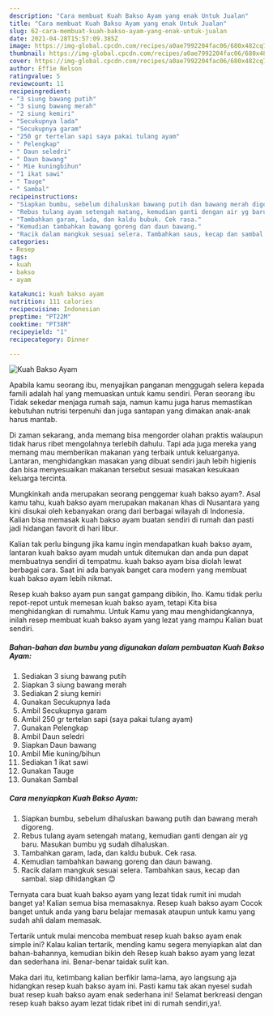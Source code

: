 ```yaml
---
description: "Cara membuat Kuah Bakso Ayam yang enak Untuk Jualan"
title: "Cara membuat Kuah Bakso Ayam yang enak Untuk Jualan"
slug: 62-cara-membuat-kuah-bakso-ayam-yang-enak-untuk-jualan
date: 2021-04-28T15:57:09.385Z
image: https://img-global.cpcdn.com/recipes/a0ae7992204fac06/680x482cq70/kuah-bakso-ayam-foto-resep-utama.jpg
thumbnail: https://img-global.cpcdn.com/recipes/a0ae7992204fac06/680x482cq70/kuah-bakso-ayam-foto-resep-utama.jpg
cover: https://img-global.cpcdn.com/recipes/a0ae7992204fac06/680x482cq70/kuah-bakso-ayam-foto-resep-utama.jpg
author: Effie Nelson
ratingvalue: 5
reviewcount: 11
recipeingredient:
- "3 siung bawang putih"
- "3 siung bawang merah"
- "2 siung kemiri"
- "Secukupnya lada"
- "Secukupnya garam"
- "250 gr tertelan sapi saya pakai tulang ayam"
- " Pelengkap"
- " Daun seledri"
- " Daun bawang"
- " Mie kuningbihun"
- "1 ikat sawi"
- " Tauge"
- " Sambal"
recipeinstructions:
- "Siapkan bumbu, sebelum dihaluskan bawang putih dan bawang merah digoreng."
- "Rebus tulang ayam setengah matang, kemudian ganti dengan air yg baru. Masukan bumbu yg sudah dihaluskan."
- "Tambahkan garam, lada, dan kaldu bubuk. Cek rasa."
- "Kemudian tambahkan bawang goreng dan daun bawang."
- "Racik dalam mangkuk sesuai selera. Tambahkan saus, kecap dan sambal. siap dihidangkan 😊"
categories:
- Resep
tags:
- kuah
- bakso
- ayam

katakunci: kuah bakso ayam 
nutrition: 111 calories
recipecuisine: Indonesian
preptime: "PT22M"
cooktime: "PT38M"
recipeyield: "1"
recipecategory: Dinner

---
```



![Kuah Bakso Ayam](https://img-global.cpcdn.com/recipes/a0ae7992204fac06/680x482cq70/kuah-bakso-ayam-foto-resep-utama.jpg)

Apabila kamu seorang ibu, menyajikan panganan menggugah selera kepada famili adalah hal yang memuaskan untuk kamu sendiri. Peran seorang ibu Tidak sekedar menjaga rumah saja, namun kamu juga harus memastikan kebutuhan nutrisi terpenuhi dan juga santapan yang dimakan anak-anak harus mantab.

Di zaman  sekarang, anda memang bisa mengorder olahan praktis walaupun tidak harus ribet mengolahnya terlebih dahulu. Tapi ada juga mereka yang memang mau memberikan makanan yang terbaik untuk keluarganya. Lantaran, menghidangkan masakan yang dibuat sendiri jauh lebih higienis dan bisa menyesuaikan makanan tersebut sesuai masakan kesukaan keluarga tercinta. 



Mungkinkah anda merupakan seorang penggemar kuah bakso ayam?. Asal kamu tahu, kuah bakso ayam merupakan makanan khas di Nusantara yang kini disukai oleh kebanyakan orang dari berbagai wilayah di Indonesia. Kalian bisa memasak kuah bakso ayam buatan sendiri di rumah dan pasti jadi hidangan favorit di hari libur.

Kalian tak perlu bingung jika kamu ingin mendapatkan kuah bakso ayam, lantaran kuah bakso ayam mudah untuk ditemukan dan anda pun dapat membuatnya sendiri di tempatmu. kuah bakso ayam bisa diolah lewat berbagai cara. Saat ini ada banyak banget cara modern yang membuat kuah bakso ayam lebih nikmat.

Resep kuah bakso ayam pun sangat gampang dibikin, lho. Kamu tidak perlu repot-repot untuk memesan kuah bakso ayam, tetapi Kita bisa menghidangkan di rumahmu. Untuk Kamu yang mau menghidangkannya, inilah resep membuat kuah bakso ayam yang lezat yang mampu Kalian buat sendiri.

<!--inarticleads1-->

##### Bahan-bahan dan bumbu yang digunakan dalam pembuatan Kuah Bakso Ayam:

1. Sediakan 3 siung bawang putih
1. Siapkan 3 siung bawang merah
1. Sediakan 2 siung kemiri
1. Gunakan Secukupnya lada
1. Ambil Secukupnya garam
1. Ambil 250 gr tertelan sapi (saya pakai tulang ayam)
1. Gunakan  Pelengkap
1. Ambil  Daun seledri
1. Siapkan  Daun bawang
1. Ambil  Mie kuning/bihun
1. Sediakan 1 ikat sawi
1. Gunakan  Tauge
1. Gunakan  Sambal




<!--inarticleads2-->

##### Cara menyiapkan Kuah Bakso Ayam:

1. Siapkan bumbu, sebelum dihaluskan bawang putih dan bawang merah digoreng.
1. Rebus tulang ayam setengah matang, kemudian ganti dengan air yg baru. Masukan bumbu yg sudah dihaluskan.
1. Tambahkan garam, lada, dan kaldu bubuk. Cek rasa.
1. Kemudian tambahkan bawang goreng dan daun bawang.
1. Racik dalam mangkuk sesuai selera. Tambahkan saus, kecap dan sambal. siap dihidangkan 😊




Ternyata cara buat kuah bakso ayam yang lezat tidak rumit ini mudah banget ya! Kalian semua bisa memasaknya. Resep kuah bakso ayam Cocok banget untuk anda yang baru belajar memasak ataupun untuk kamu yang sudah ahli dalam memasak.

Tertarik untuk mulai mencoba membuat resep kuah bakso ayam enak simple ini? Kalau kalian tertarik, mending kamu segera menyiapkan alat dan bahan-bahannya, kemudian bikin deh Resep kuah bakso ayam yang lezat dan sederhana ini. Benar-benar taidak sulit kan. 

Maka dari itu, ketimbang kalian berfikir lama-lama, ayo langsung aja hidangkan resep kuah bakso ayam ini. Pasti kamu tak akan nyesel sudah buat resep kuah bakso ayam enak sederhana ini! Selamat berkreasi dengan resep kuah bakso ayam lezat tidak ribet ini di rumah sendiri,ya!.

